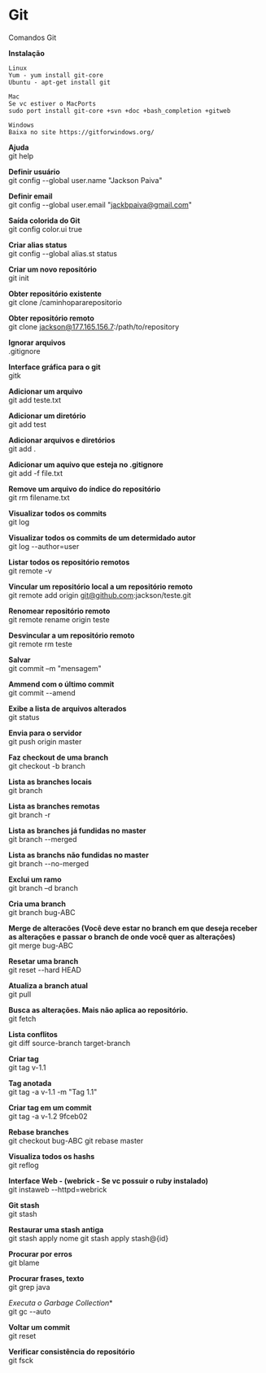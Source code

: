 # Git
Comandos Git  

**Instalação**

	Linux
	Yum - yum install git-core
	Ubuntu - apt-get install git

	Mac
	Se vc estiver o MacPorts
	sudo port install git-core +svn +doc +bash_completion +gitweb

	Windows
	Baixa no site https://gitforwindows.org/

**Ajuda**  
git help

**Definir usuário**  
git config --global user.name "Jackson Paiva"

**Definir email**  
git config --global user.email "jackbpaiva@gmail.com"

**Saída colorida do Git**  
git config color.ui true

**Criar alias status**  
git config --global alias.st status

**Criar um novo repositório**  
git init

**Obter repositório existente**  
git clone /caminhopararepositorio

**Obter repositório remoto**  
git clone jackson@177.165.156.7:/path/to/repository

**Ignorar arquivos**  
.gitignore

**Interface gráfica para o git**  
gitk

**Adicionar um arquivo**  
git add teste.txt

**Adicionar um diretório**  
git add test

**Adicionar arquivos e diretórios**  
git add .

**Adicionar um aquivo que esteja no .gitignore**  
git add -f file.txt

**Remove um arquivo do índice do repositório**  
git rm filename.txt

**Visualizar todos os commits**  
git log

**Visualizar todos os commits de um determidado autor**  
git log --author=user

**Listar todos os repositório remotos**  
git remote -v

**Vincular um repositório local a um repositório remoto**  
git remote add origin git@github.com:jackson/teste.git

**Renomear repositório remoto**  
git remote rename origin teste

**Desvincular a um repositório remoto**  
git remote rm teste

**Salvar**  
git commit –m "mensagem"

**Ammend com o último commit**  
git commit --amend

**Exibe a lista de arquivos alterados**  
git status

**Envia para o servidor**  
git push origin master

**Faz checkout de uma branch**  
git checkout -b branch

**Lista as branches locais**  
git branch

**Lista as branches remotas**  
git branch -r

**Lista as branches já fundidas no master**  
git branch --merged

**Lista as branchs não fundidas no master**  
git branch --no-merged

**Exclui um ramo**  
git branch –d branch

**Cria uma branch**  
git branch bug-ABC

**Merge de alteracões (Você deve estar no branch em que deseja receber as alterações e passar o branch de onde você quer as alterações)**  
git merge bug-ABC

**Resetar uma branch**  
git reset --hard HEAD

**Atualiza a branch atual**  
git pull

**Busca as alterações. Mais não aplica ao repositório.**  
git fetch 

**Lista conflitos**  
git diff source-branch target-branch

**Criar tag**  
git tag v-1.1

**Tag anotada**  
git tag -a v-1.1 -m "Tag 1.1"

**Criar tag em um commit**  
git tag -a v-1.2 9fceb02

**Rebase branches**  
git checkout bug-ABC
git rebase master

**Visualiza todos os hashs**  
git reflog

**Interface Web - (webrick - Se vc possuir o ruby instalado)**  
git instaweb --httpd=webrick

**Git stash**  
git stash

**Restaurar uma stash antiga**  
git stash apply nome
git stash apply stash@{id}

**Procurar por erros**  
git blame

**Procurar frases, texto**  
git grep java

**Executa o* Garbage Collection**  
git gc --auto

**Voltar um commit**  
git reset

**Verificar consistência do repositório**  
git fsck

